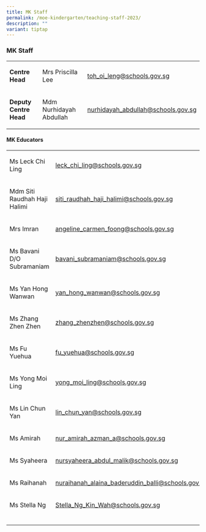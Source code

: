 ```yaml
---
title: MK Staff
permalink: /moe-kindergarten/teaching-staff-2023/
description: ""
variant: tiptap
---
```

<h3><strong>MK Staff</strong></h3>
<table style="minWidth: 75px">
<colgroup>
<col>
<col>
<col>
</colgroup>
<tbody>
<tr>
<td rowspan="1" colspan="1">
<p><strong>Centre Head</strong>
</p>
</td>
<td rowspan="1" colspan="1">
<p>Mrs Priscilla Lee</p>
</td>
<td rowspan="1" colspan="1">
<p><a href="mailto:toh_oi_leng@schools.gov.sg" rel="noopener noreferrer nofollow" target="_blank">toh_oi_leng@schools.gov.sg</a>
</p>
</td>
</tr>
<tr>
<td rowspan="1" colspan="1">
<p><strong>Deputy Centre Head</strong>
</p>
</td>
<td rowspan="1" colspan="1">
<p>Mdm Nurhidayah Abdullah</p>
</td>
<td rowspan="1" colspan="1">
<p><a href="mailto:nurhidayah_abdullah@schools.gov.sg" rel="noopener noreferrer nofollow" target="_blank">nurhidayah_abdullah@schools.gov.sg</a>
</p>
</td>
</tr>
</tbody>
</table>
<p></p>
<h4><strong>MK Educators</strong></h4>
<p></p>
<table style="minWidth: 50px">
<colgroup>
<col>
<col>
</colgroup>
<tbody>
<tr>
<td rowspan="1" colspan="1">
<p>Ms Leck Chi Ling</p>
</td>
<td rowspan="1" colspan="1">
<p><a href="mailto:leck_chi_ling@schools.gov.sg" rel="noopener noreferrer nofollow" target="_blank">leck_chi_ling@schools.gov.sg</a>
</p>
</td>
</tr>
<tr>
<td rowspan="1" colspan="1">
<p>Mdm Siti Raudhah Haji Halimi</p>
</td>
<td rowspan="1" colspan="1">
<p><a href="mailto:siti_raudhah_haji_halimi@schools.gov.sg" rel="noopener noreferrer nofollow" target="_blank">siti_raudhah_haji_halimi@schools.gov.sg</a>
</p>
</td>
</tr>
<tr>
<td rowspan="1" colspan="1">
<p>Mrs Imran</p>
</td>
<td rowspan="1" colspan="1">
<p><a href="mailto:angeline_carmen_foong@schools.gov.sg" rel="noopener noreferrer nofollow" target="_blank">angeline_carmen_foong@schools.gov.sg</a>
</p>
</td>
</tr>
<tr>
<td rowspan="1" colspan="1">
<p>Ms Bavani D/O Subramaniam</p>
</td>
<td rowspan="1" colspan="1">
<p><a href="mailto:bavani_subramaniam@schools.gov.sg" rel="noopener noreferrer nofollow" target="_blank">bavani_subramaniam@schools.gov.sg</a>
</p>
</td>
</tr>
<tr>
<td rowspan="1" colspan="1">
<p>Ms Yan Hong Wanwan</p>
</td>
<td rowspan="1" colspan="1">
<p><a href="yan_hong_wanwan@schools.gov.sg" rel="noopener noreferrer nofollow" target="_blank">yan_hong_wanwan@schools.gov.sg</a>
</p>
</td>
</tr>
<tr>
<td rowspan="1" colspan="1">
<p>Ms Zhang Zhen Zhen</p>
</td>
<td rowspan="1" colspan="1">
<p><a href="mailto:Zhang_Zhenzhen@schools.gov.sg" rel="noopener noreferrer nofollow" target="_blank">zhang_zhenzhen@schools.gov.sg</a>
</p>
</td>
</tr>
<tr>
<td rowspan="1" colspan="1">
<p>Ms Fu Yuehua</p>
</td>
<td rowspan="1" colspan="1">
<p><a href="mailto:fu_yuehua@schools.gov.sg" rel="noopener noreferrer nofollow" target="_blank">fu_yuehua@schools.gov.sg</a>
</p>
</td>
</tr>
<tr>
<td rowspan="1" colspan="1">
<p>Ms Yong Moi Ling</p>
</td>
<td rowspan="1" colspan="1">
<p><a href="mailto:yong_moi_ling@schools.gov.sg" rel="noopener noreferrer nofollow" target="_blank">yong_moi_ling@schools.gov.sg</a>
</p>
</td>
</tr>
<tr>
<td rowspan="1" colspan="1">
<p>Ms Lin Chun Yan</p>
</td>
<td rowspan="1" colspan="1">
<p><a href="mailto:lin_chun_yan@schools.gov.sg" rel="noopener noreferrer nofollow" target="_blank">lin_chun_yan@schools.gov.sg</a>
</p>
</td>
</tr>
<tr>
<td rowspan="1" colspan="1">
<p>Ms Amirah</p>
</td>
<td rowspan="1" colspan="1">
<p><a href="mailto:nur_amirah_azman_a@schools.gov.sg" rel="noopener noreferrer nofollow" target="_blank">nur_amirah_azman_a@schools.gov.sg</a>
</p>
</td>
</tr>
<tr>
<td rowspan="1" colspan="1">
<p>Ms Syaheera</p>
</td>
<td rowspan="1" colspan="1">
<p><a href="mailto:nursyaheera_abdul_malik@schools.gov.sg" rel="noopener noreferrer nofollow" target="_blank">nursyaheera_abdul_malik@schools.gov.sg</a>
</p>
</td>
</tr>
<tr>
<td rowspan="1" colspan="1">
<p>Ms Raihanah</p>
</td>
<td rowspan="1" colspan="1">
<p><a href="mailto:nuraihanah_alaina_baderuddin_balli@schools.gov.sg" rel="noopener noreferrer nofollow" target="_blank">nuraihanah_alaina_baderuddin_balli@schools.gov.sg</a>
</p>
</td>
</tr>
<tr>
<td rowspan="1" colspan="1">
<p>Ms Stella Ng</p>
</td>
<td rowspan="1" colspan="1">
<p><a href="mailto:Stella_Ng_Kin_Wah@schools.gov.sg" rel="noopener noreferrer nofollow" target="_blank">Stella_Ng_Kin_Wah@schools.gov.sg</a>
</p>
</td>
</tr>
<tr>
<td rowspan="1" colspan="1">
<p></p>
</td>
<td rowspan="1" colspan="1">
<p></p>
</td>
</tr>
</tbody>
</table>
<p></p>